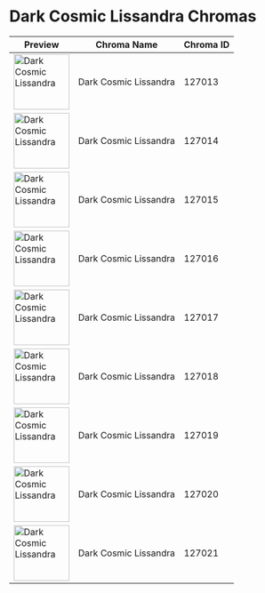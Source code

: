 # Dark Cosmic Lissandra Chromas

| Preview | Chroma Name | Chroma ID |
|---|---|---|
| <img src='https://raw.communitydragon.org/latest/plugins/rcp-be-lol-game-data/global/default/v1/champion-chroma-images/127/127013.png' alt='Dark Cosmic Lissandra' width='100'> | Dark Cosmic Lissandra | 127013 |
| <img src='https://raw.communitydragon.org/latest/plugins/rcp-be-lol-game-data/global/default/v1/champion-chroma-images/127/127014.png' alt='Dark Cosmic Lissandra' width='100'> | Dark Cosmic Lissandra | 127014 |
| <img src='https://raw.communitydragon.org/latest/plugins/rcp-be-lol-game-data/global/default/v1/champion-chroma-images/127/127015.png' alt='Dark Cosmic Lissandra' width='100'> | Dark Cosmic Lissandra | 127015 |
| <img src='https://raw.communitydragon.org/latest/plugins/rcp-be-lol-game-data/global/default/v1/champion-chroma-images/127/127016.png' alt='Dark Cosmic Lissandra' width='100'> | Dark Cosmic Lissandra | 127016 |
| <img src='https://raw.communitydragon.org/latest/plugins/rcp-be-lol-game-data/global/default/v1/champion-chroma-images/127/127017.png' alt='Dark Cosmic Lissandra' width='100'> | Dark Cosmic Lissandra | 127017 |
| <img src='https://raw.communitydragon.org/latest/plugins/rcp-be-lol-game-data/global/default/v1/champion-chroma-images/127/127018.png' alt='Dark Cosmic Lissandra' width='100'> | Dark Cosmic Lissandra | 127018 |
| <img src='https://raw.communitydragon.org/latest/plugins/rcp-be-lol-game-data/global/default/v1/champion-chroma-images/127/127019.png' alt='Dark Cosmic Lissandra' width='100'> | Dark Cosmic Lissandra | 127019 |
| <img src='https://raw.communitydragon.org/latest/plugins/rcp-be-lol-game-data/global/default/v1/champion-chroma-images/127/127020.png' alt='Dark Cosmic Lissandra' width='100'> | Dark Cosmic Lissandra | 127020 |
| <img src='https://raw.communitydragon.org/latest/plugins/rcp-be-lol-game-data/global/default/v1/champion-chroma-images/127/127021.png' alt='Dark Cosmic Lissandra' width='100'> | Dark Cosmic Lissandra | 127021 |
